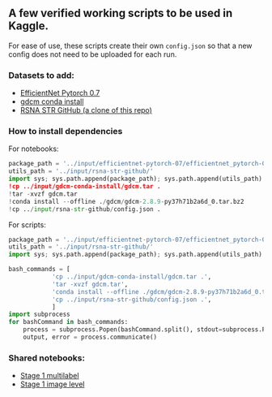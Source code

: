 ## A few verified working scripts to be used in Kaggle.

For ease of use, these scripts create their own `config.json` so that a new config does not need to be uploaded for each run.

### Datasets to add:
- [EfficientNet Pytorch 0.7](https://www.kaggle.com/tunguz/efficientnet-pytorch-07)
- [gdcm conda install](https://www.kaggle.com/ronaldokun/gdcm-conda-install)
- [RSNA STR GitHub (a clone of this repo)](www.kaggle.com/dataset/f4127c3bf3b0b540d8d17e1b4f1bddbe4ea05231c9613619e8ccd745c7dd2b17)

### How to install dependencies

For notebooks:
```python
package_path = '../input/efficientnet-pytorch-07/efficientnet_pytorch-0.7.0'
utils_path = '../input/rsna-str-github/'
import sys; sys.path.append(package_path); sys.path.append(utils_path)'
!cp ../input/gdcm-conda-install/gdcm.tar .
!tar -xvzf gdcm.tar
!conda install --offline ./gdcm/gdcm-2.8.9-py37h71b2a6d_0.tar.bz2
!cp ../input/rsna-str-github/config.json .
```

For scripts:
```python
package_path = '../input/efficientnet-pytorch-07/efficientnet_pytorch-0.7.0'
utils_path = '../input/rsna-str-github/'
import sys; sys.path.append(package_path); sys.path.append(utils_path)

bash_commands = [
            'cp ../input/gdcm-conda-install/gdcm.tar .',
            'tar -xvzf gdcm.tar',
            'conda install --offline ./gdcm/gdcm-2.8.9-py37h71b2a6d_0.tar.bz2',
            'cp ../input/rsna-str-github/config.json .',
            ]
import subprocess
for bashCommand in bash_commands:
    process = subprocess.Popen(bashCommand.split(), stdout=subprocess.PIPE)
    output, error = process.communicate()
```

### Shared notebooks:
- [Stage 1 multilabel](https://www.kaggle.com/stanleyjzheng/rsna-github-multilabel-testing?scriptVersionId=46463393)
- [Stage 1 image level](https://www.kaggle.com/stanleyjzheng/rsna-github-image-level-testing?scriptVersionId=46465661)